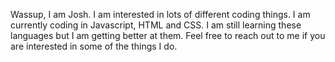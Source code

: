 Wassup, I am Josh. I am interested in lots of different coding things. I am currently coding in Javascript, HTML and CSS. 
I am still learning these languages but I am getting better at them. 
Feel free to reach out to me if you are interested in some of the things I do.

<!---
JxshuaWhite/JxshuaWhite is a ✨ special ✨ repository because its `README.md` (this file) appears on your GitHub profile.
You can click the Preview link to take a look at your changes.
--->
